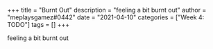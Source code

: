 +++
title = "Burnt Out"
description = "feeling a bit burnt out"
author = "meplaysgamez#0442"
date = "2021-04-10"
categories = ["Week 4: TODO"]
tags = []
+++

feeling a bit burnt out

